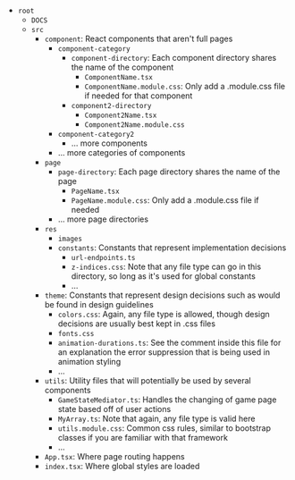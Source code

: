 - `root`
    - `DOCS`
    - `src`
        - `component`: React components that aren't full pages
            - `component-category`
                - `component-directory`: Each component directory shares the name of the component
                    - `ComponentName.tsx`
                    - `ComponentName.module.css`: Only add a .module.css file if needed for that component
                - `component2-directory`
                    - `Component2Name.tsx`
                    - `Component2Name.module.css`
            - `component-category2`
                - ... more components
            - ... more categories of components
        - `page`
            - `page-directory`: Each page directory shares the name of the page
                - `PageName.tsx`
                - `PageName.module.css`: Only add a .module.css file if needed
            - ... more page directories
        - `res`
            - `images`
            - `constants`: Constants that represent implementation decisions
                - `url-endpoints.ts`
                - `z-indices.css`: Note that any file type can go in this directory, so long as it's used for global constants
                - ...
        - `theme`: Constants that represent design decisions such as would be found in design guidelines
            - `colors.css`: Again, any file type is allowed, though design decisions are usually best kept in .css files
            - `fonts.css`
            - `animation-durations.ts`: See the comment inside this file for an explanation the error suppression that is being used in animation styling
            - ...
        - `utils`: Utility files that will potentially be used by several components
            - `GameStateMediator.ts`: Handles the changing of game page state based off of user actions
            - `MyArray.ts`: Note that again, any file type is valid here
            - `utils.module.css`: Common css rules, similar to bootstrap classes if you are familiar with that framework
            - ...
        - `App.tsx`: Where page routing happens
        - `index.tsx`: Where global styles are loaded
